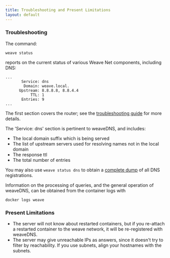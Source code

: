 ```yaml
---
title: Troubleshooting and Present Limitations
layout: default
---
```





### <a name="troubleshooting"></a>Troubleshooting

The command:

    weave status

reports on the current status of various Weave Net components, including
DNS:

````
...
       Service: dns
        Domain: weave.local.
      Upstream: 8.8.8.8, 8.8.4.4
           TTL: 1
       Entries: 9
...
````

The first section covers the router; see the [troubleshooting
guide](/site/troubleshooting.md#weave-status) for more details.

The 'Service: dns' section is pertinent to weaveDNS, and includes:

* The local domain suffix which is being served
* The list of upstream servers used for resolving names not in the local domain
* The response ttl
* The total number of entries

You may also use `weave status dns` to obtain a [complete
dump](/site/troubleshooting.md#weave-status-dns) of all DNS registrations.

Information on the processing of queries, and the general operation of
weaveDNS, can be obtained from the container logs with

    docker logs weave

### <a name="limitations"></a>Present Limitations

 * The server will not know about restarted containers, but if you
   re-attach a restarted container to the weave network, it will be
   re-registered with weaveDNS.
 * The server may give unreachable IPs as answers, since it doesn't
   try to filter by reachability. If you use subnets, align your
   hostnames with the subnets.
